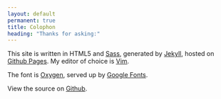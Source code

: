 ```yaml
---
layout: default
permanent: true
title: Colophon
heading: "Thanks for asking:"
---
```


This site is written in <abbr>HTML5</abbr> and [Sass][1], generated by [Jekyll][3], hosted on [Github Pages][4]. My editor of choice is [Vim][5].

The font is [Oxygen][6], served up by [Google Fonts][7].

View the source on [Github][8].

[1]: http://sass-lang.com/
[3]: http://jekyllrb.com/
[4]: http://pages.github.com/
[5]: http://www.vim.org/
[6]: https://www.google.com/fonts/specimen/Oxygen
[7]: https://www.google.com/fonts/
[8]: https://github.com/macmartine/macmartine.github.com
